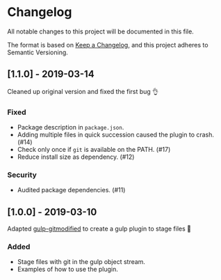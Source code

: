 # Changelog

All notable changes to this project will be documented in this file.

The format is based on [Keep a Changelog](https://keepachangelog.com/en/1.0.0/),
and this project adheres to Semantic Versioning.

## [1.1.0] - 2019-03-14

Cleaned up original version and fixed the first bug 👌

### Fixed

- Package description in `package.json`.
- Adding multiple files in quick succession caused the plugin to crash. (#14)
- Check only once if `git` is available on the PATH. (#17)
- Reduce install size as dependency. (#12)

### Security

- Audited package dependencies. (#11)

## [1.0.0] - 2019-03-10

Adapted [gulp-gitmodified](https://github.com/mikaelbr/gulp-gitmodified) to
create a gulp plugin to stage files 🎉

### Added

- Stage files with git in the gulp object stream.
- Examples of how to use the plugin.
